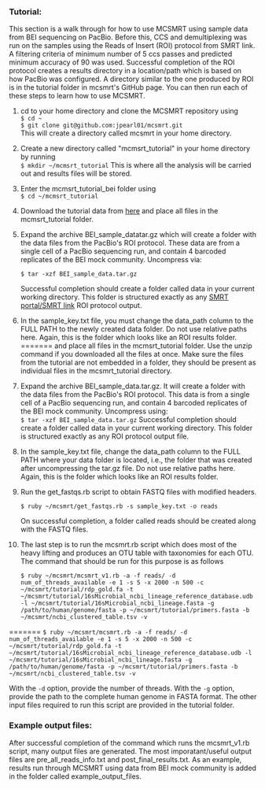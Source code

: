 ### Tutorial:
This section is a walk through for how to use MCSMRT using sample data from BEI sequencing on PacBio. Before this, CCS and demultiplexing was run on the samples using the Reads of Insert (ROI) protocol from SMRT link. A filtering criteria of minimum number of 5 ccs passes and predicted minimum accuracy of 90 was used. Successful completion of the ROI protocol creates a results directory in a location/path which is based on how PacBio was configured. A directory similar to the one produced by ROI is in the tutorial folder in mcsmrt's GitHub page. You can then run each of these steps to learn how to use MCSMRT.  


1) cd to your home directory and clone the MCSMRT repository using  
   `$ cd ~`    
   `$ git clone git@github.com:jpearl01/mcsmrt.git`   
   This will create a directory called mcsmrt in your home directory.   
2) Create a new directory called "mcmsrt_tutorial" in your home directory by running  
   `$ mkdir ~/mcmsrt_tutorial`
   This is where all the analysis will be carried out and results files will be stored.  
3) Enter the mcmsrt_tutorial_bei folder using  
   `$ cd ~/mcmsrt_tutorial`
3) Download the tutorial data from [here](https://drive.google.com/open?id=1UJZBU3PhEVq8lUGcjPcs2s2LbqjsQctA)
   and place all files in the mcmsrt_tutorial folder.
4) Expand the archive BEI_sample_datatar.gz which will create a folder with the data files from the PacBio's ROI protocol. These data are from a single cell of a PacBio sequencing run, and contain 4 barcoded replicates of the BEI mock community. Uncompress via:  
   ```
   $ tar -xzf BEI_sample_data.tar.gz
   ```
   Successful completion should create a folder called data in your current working directory. This folder is structured exactly as any [SMRT portal/SMRT link](https://www.pacb.com/products-and-services/analytical-software/smrt-analysis/) ROI protocol output.  
5) In the sample_key.txt file, you must change the data_path column to the FULL PATH to the newly created data folder. Do not use relative paths here. Again, this is the folder which looks like an ROI results folder.  
=======
   and place all files in the mcmsrt_tutorial folder. Use the unzip command if you downloaded all the files at once. Make sure the files from the tutorial are not embedded in a folder, they should be present as individual files in the mcsmrt_tutorial directory. 
4) Expand the archive BEI_sample_data.tar.gz. It will create a folder with the data files from the PacBio's ROI protocol. This data is from a single cell of a PacBio sequencing run, and contain 4 barcoded replicates of the BEI mock community. Uncompress using:  
   `$ tar -xzf BEI_sample_data.tar.gz`
   Successful completion should create a folder called data in your current working directory. This folder is structured exactly as any ROI protocol output file.  
5) In the sample_key.txt file, change the data_path column to the FULL PATH where your data folder is located, i.e., the folder that was created after uncompressing the tar.gz file. Do not use relative paths here. Again, this is the folder which looks like an ROI results folder.  

6) Run the get_fastqs.rb script to obtain FASTQ files with modified headers.  
   
   ```
   $ ruby ~/mcsmrt/get_fastqs.rb -s sample_key.txt -o reads
   ```

   On successful completion, a folder called reads should be created along with the FASTQ files.  
7) The last step is to run the mcsmrt.rb script which does most of the heavy lifting and produces an OTU table with taxonomies for each OTU. The command that should be run for this purpose is as follows  

   ```
   $ ruby ~/mcsmrt/mcsmrt_v1.rb -a -f reads/ -d num_of_threads_available -e 1 -s 5 -x 2000 -n 500 -c ~/mcsmrt/tutorial/rdp_gold.fa -t ~/mcsmrt/tutorial/16sMicrobial_ncbi_lineage_reference_database.udb -l ~/mcsmrt/tutorial/16sMicrobial_ncbi_lineage.fasta -g /path/to/human/genome/fasta -p ~/mcsmrt/tutorial/primers.fasta -b ~/mcsmrt/ncbi_clustered_table.tsv -v
   ```
=======
   `$ ruby ~/mcsmrt/mcsmrt.rb -a -f reads/ -d num_of_threads_available -e 1 -s 5 -x 2000 -n 500 -c ~/mcsmrt/tutorial/rdp_gold.fa -t ~/mcsmrt/tutorial/16sMicrobial_ncbi_lineage_reference_database.udb -l ~/mcsmrt/tutorial/16sMicrobial_ncbi_lineage.fasta -g /path/to/human/genome/fasta -p ~/mcsmrt/tutorial/primers.fasta -b ~/mcsmrt/ncbi_clustered_table.tsv -v`

   With the `-d` option, provide the number of threads. With the `-g` option, provide the path to the complete human genome in FASTA format. The other input files required to run this script are provided in the tutorial folder.

### Example output files:
After successful completion of the command which runs the mcsmrt_v1.rb script, many output files are generated. The most imporatant/useful output files are pre_all_reads_info.txt and post_final_results.txt. As an example, results run through MCSMRT using data from BEI mock community is added in the folder called example_output_files. 

